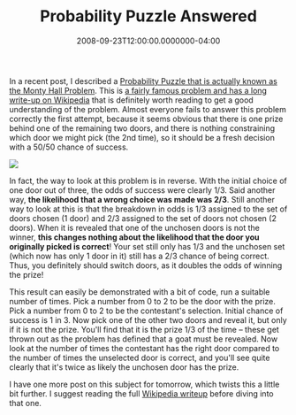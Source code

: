 ﻿---
title: Probability Puzzle Answered
date: "2008-09-23T12:00:00.0000000-04:00"
description: In a recent post, I described a Probability Puzzle that is actually
featuredImage: img/probability-puzzle-answered-featured.png
---

In a recent post, I described a [Probability Puzzle that is actually known as the Monty Hall Problem](/probability-puzzle). This is [a fairly famous problem and has a long write-up on Wikipedia](http://en.wikipedia.org/wiki/Monty_Hall_problem) that is definitely worth reading to get a good understanding of the problem. Almost everyone fails to answer this problem correctly the first attempt, because it seems obvious that there is one prize behind one of the remaining two doors, and there is nothing constraining which door we might pick (the 2nd time), so it should be a fresh decision with a 50/50 chance of success.

![](/img/monty_open_door.svg.png)

In fact, the way to look at this problem is in reverse. With the initial choice of one door out of three, the odds of success were clearly 1/3. Said another way, **the likelihood that a wrong choice was made was 2/3**. Still another way to look at this is that the breakdown in odds is 1/3 assigned to the set of doors chosen (1 door) and 2/3 assigned to the set of doors not chosen (2 doors). When it is revealed that one of the unchosen doors is not the winner, **this changes nothing about the likelihood that the door you originally picked is correct**! Your set still only has 1/3 and the unchosen set (which now has only 1 door in it) still has a 2/3 chance of being correct. Thus, you definitely should switch doors, as it doubles the odds of winning the prize!

This result can easily be demonstrated with a bit of code, run a suitable number of times. Pick a number from 0 to 2 to be the door with the prize. Pick a number from 0 to 2 to be the contestant's selection. Initial chance of success is 1 in 3. Now pick one of the other two doors and reveal it, but only if it is not the prize. You'll find that it is the prize 1/3 of the time – these get thrown out as the problem has defined that a goat must be revealed. Now look at the number of times the contestant has the right door compared to the number of times the unselected door is correct, and you'll see quite clearly that it's twice as likely the unchosen door has the prize.

I have one more post on this subject for tomorrow, which twists this a little bit further. I suggest reading the full [Wikipedia writeup](http://en.wikipedia.org/wiki/Monty_Hall_problem) before diving into that one.

